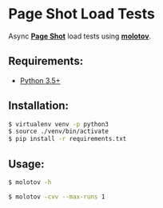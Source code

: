 # Page Shot Load Tests

Async [**Page Shot**](https://github.com/mozilla-services/pageshot) load tests using [**molotov**](https://github.com/loads/molotov).

## Requirements:

- [Python 3.5+](https://www.python.org/downloads/)

## Installation:

```sh
$ virtualenv venv -p python3
$ source ./venv/bin/activate
$ pip install -r requirements.txt
```

## Usage:

```sh
$ molotov -h

$ molotov -cvv --max-runs 1
```
